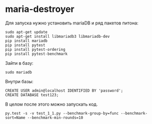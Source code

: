 # maria-destroyer
Для запуска нужно установить mariaDB и ряд пакетов питона:
```
sudo apt-get update
sudo apt-get install libmariadb3 libmariadb-dev
pip install mariadb
pip install pytest
pip install pytest-ordering
pip install pytest-benchmark
```

Зайти в базу:
```
sudo mariadb
```

Внутри базы:
```
CREATE USER admin@localhost IDENTIFIED BY 'password';
CREATE DATABASE test123;
```

В целом после этого можно запускать код.
```
py.test -s -v test_1_1.py --benchmark-group-by=func --benchmark-sort=Name --benchmark-min-rounds=10
```
